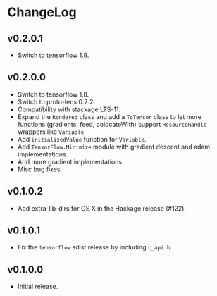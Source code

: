 # ChangeLog

## v0.2.0.1
- Switch to tensorflow 1.9.

## v0.2.0.0
- Switch to tensorflow 1.8.
- Switch to proto-lens 0.2.2.
- Compatibility with stackage LTS-11.
- Expand the `Rendered` class and add a `ToTensor` class to let more functions
  (gradients, feed, colocateWith) support `ResourceHandle` wrappers like
  `Variable`.
- Add `initializedValue` function for `Variable`.
- Add `TensorFlow.Minimize` module with gradient descent and adam implementations.
- Add more gradient implementations.
- Misc bug fixes.

## v0.1.0.2
- Add extra-lib-dirs for OS X in the Hackage release (#122).

## v0.1.0.1
- Fix the `tensorflow` sdist release by including `c_api.h`.

## v0.1.0.0
- Initial release.
